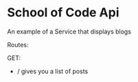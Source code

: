 # School of Code Api

An example of a Service that displays blogs

Routes:

GET:

- / gives you a list of posts